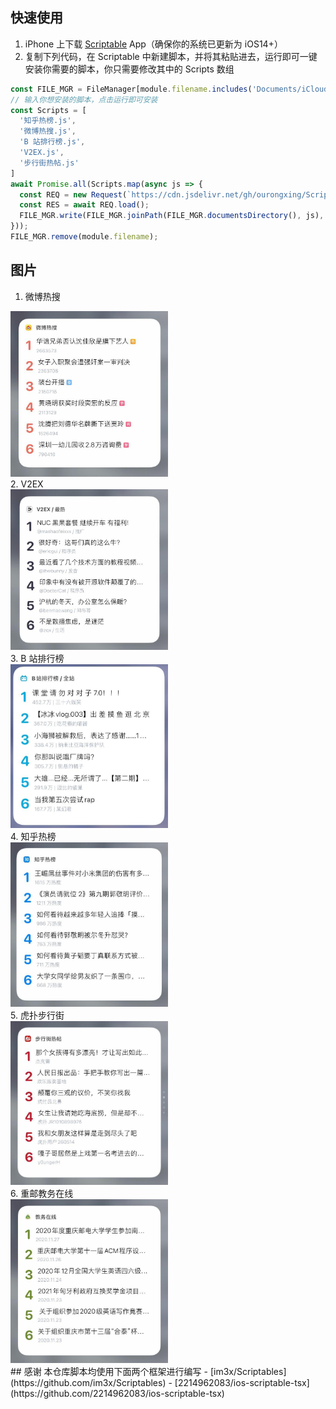 ## 快速使用
1. iPhone 上下载 [Scriptable](https://apps.apple.com/cn/app/scriptable/id1405459188) App（确保你的系统已更新为 iOS14+）    
2. 复制下列代码，在 Scriptable 中新建脚本，并将其粘贴进去，运行即可一键安装你需要的脚本，你只需要修改其中的 Scripts 数组
```js
const FILE_MGR = FileManager[module.filename.includes('Documents/iCloud~') ? 'iCloud' : 'local']();
// 输入你想安装的脚本，点击运行即可安装
const Scripts = [
  '知乎热榜.js',
  '微博热搜.js',
  'B 站排行榜.js',
  'V2EX.js',
  '步行街热帖.js'
]
await Promise.all(Scripts.map(async js => {
  const REQ = new Request(`https://cdn.jsdelivr.net/gh/ourongxing/Scriptable-Widgets/${encodeURIComponent(js)}`);
  const RES = await REQ.load();
  FILE_MGR.write(FILE_MGR.joinPath(FILE_MGR.documentsDirectory(), js), RES);
}));
FILE_MGR.remove(module.filename);
```
## 图片
1. 微博热搜
<div><img src="./img/weibo.jpg" width="50%"></img></div>
2. V2EX
<div><img src="./img/v2ex.jpg" width="50%"></img></div>
3. B 站排行榜
<div><img src="./img/bilibili.jpg" width="50%"></img></div>
4. 知乎热榜
<div><img src="./img/zhihu.jpg" width="50%"></img></div>
5. 虎扑步行街
<div><img src="./img/hupu.jpg" width="50%"></img></div>
6. 重邮教务在线
<div><img src="./img/jwzx.jpg" width="50%"></img></div>
## 感谢
本仓库脚本均使用下面两个框架进行编写
- [im3x/Scriptables](https://github.com/im3x/Scriptables)
- [2214962083/ios-scriptable-tsx](https://github.com/2214962083/ios-scriptable-tsx)
